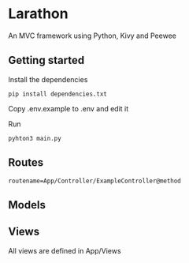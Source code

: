 # Larathon
An MVC framework using Python, Kivy and Peewee

## Getting started
Install the dependencies

    pip install dependencies.txt
    
Copy .env.example to .env and edit it
  
Run

    pyhton3 main.py
  
## Routes

    routename=App/Controller/ExampleController@method
  
## Models

## Views
  All views are defined in App/Views
  

